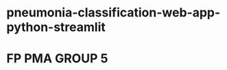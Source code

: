 # pneumonia-classification-web-app-python-streamlit


<p align="center">
 <h1
 
 FP PMA GROUP 5
 
 </h1>
</p>
